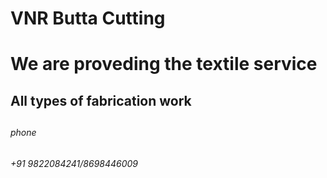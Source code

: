 # VNR Butta Cutting <h1> We are proveding the textile service
## All types of fabrication work <h2> 
###### phone <h6> +91 9822084241/8698446009
